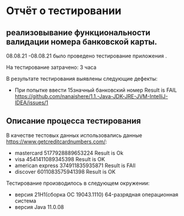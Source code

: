 # Отчёт о тестировании <Credit Card Number Validator>

## реализовывание  функциональности валидации номера банковской карты.
08.08.21 -08.08.21 
 было проведено тестирование приложения <Credit Card Number Validator>.

На тестирование затрачено: 3 часа 

В результате тестирования выявлены следующие дефекты:
 * При попытке ввести 15значный банковский номер Result is FAIL
 https://github.com/nanaishere/1.1.-Java-JDK-JRE-JVM-IntelliJ-IDEA/issues/1


## Описание процесса тестирования

В качестве тестовых данных использовались данные https://www.getcreditcardnumbers.com/:
* mastercard 5177928889653224 Result is Ok  
* visa 4541411089345398 Result is OK
* american express  374911835935871 Result is FAIl 
* discover 6011083575941398 Result is OK  

Тестирование производилось в следующем окружении:
* версия 21H1(сборка ОС 19043.1110)  64-разрядная операционная система 
* версия Java 11.0.08
